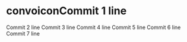 # convoiconCommit 1 line
Commit 2 line
Commit 3 line
Commit 4 line
Commit 5 line
Commit 6 line
Commit 7 line
